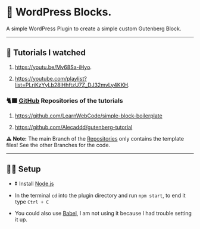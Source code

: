 # 🧱 WordPress Blocks.

A simple WordPress Plugin to create a simple custom Gutenberg Block.

---

## 📖 Tutorials I watched

1. https://youtu.be/Mv68Sa-iHyo.

2. https://youtube.com/playlist?list=PLriKzYyLb28lHhftzU7Z_DJ32mvLy4KKH.

### 🐈‍⬛ [GitHub](https://github.com/) Repositories of the tutorials

1. https://github.com/LearnWebCode/simple-block-boilerplate

1. https://github.com/Alecaddd/gutenberg-tutorial

**⚠️ Note:** The main Branch of the [Repositories](###🐈‍⬛-GitHub-Repositories-of-the-tutorials) only contains the template files! See the other Branches for the code.

---

## 🧑‍💻 Setup

- ⏬ Install [Node.js](https://nodejs.org/)
- In the terminal `cd` into the plugin directory and run `npm start`, to end it type `Ctrl + C`

- You could also use [Babel](https://babeljs.io/), I am not using it because I had trouble setting it up.

